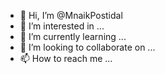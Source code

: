 - 👋 Hi, I’m @MnaikPostidal
- 👀 I’m interested in ...
- 🌱 I’m currently learning ...
- 💞️ I’m looking to collaborate on ...
- 📫 How to reach me ...

<!---
MnaikPostidal/MnaikPostidal is a ✨ special ✨ repository because its `README.md` (this file) appears on your GitHub profile.
You can click the Preview link to take a look at your changes.
--->
